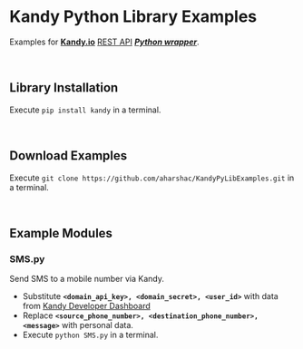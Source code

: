 # **Kandy** Python Library Examples

Examples for **[Kandy.io](https://www.kandy.io/)** [REST API](https://developer.kandy.io/docs/rest-api) _**[Python wrapper](https://pypi.python.org/pypi/Kandy/)**_.

&nbsp;

## Library Installation
Execute `pip install kandy` in a terminal.

&nbsp;

## Download Examples
Execute `git clone https://github.com/aharshac/KandyPyLibExamples.git` in a terminal.

&nbsp;

## Example Modules
### SMS.py
Send SMS to a mobile number via Kandy.
* Substitute **`<domain_api_key>, <domain_secret>, <user_id>`** with data from [Kandy Developer Dashboard](https://developer.kandy.io/)
* Replace **`<source_phone_number>, <destination_phone_number>, <message>`** with personal data.
* Execute `python SMS.py` in a terminal.
